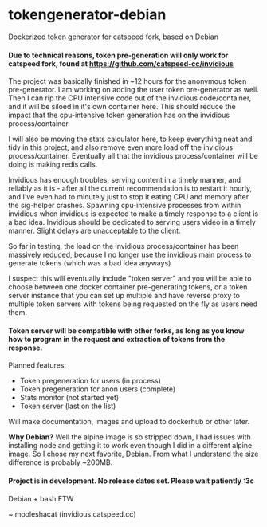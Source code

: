 # tokengenerator-debian

Dockerized token generator for catspeed fork, based on Debian

#### Due to technical reasons, token pre-generation will only work for catspeed fork, found at https://github.com/catspeed-cc/invidious

The project was basically finished in ~12 hours for the anonymous token pre-generator. I am working on adding the user token pre-generator as well. Then I can rip the CPU intensive code out of the invidious code/container, and it will be siloed in it's own container here. This should reduce the impact that the cpu-intensive token generation has on the invidious process/container.

I will also be moving the stats calculator here, to keep everything neat and tidy in this project, and also remove even more load off the invidious process/container. Eventually all that the invidious process/container will be doing is making redis calls.

Invidious has enough troubles, serving content in a timely manner, and reliably as it is - after all the current recommendation is to restart it hourly, and I've even had to minutely just to stop it eating CPU and memory after the sig-helper crashes. Spawning cpu-intensive processes from within invidious when invidious is expected to make a timely response to a client is a bad idea. Invidious should be dedicated to serving users video in a timely manner. Slight delays are unacceptable to the client.

So far in testing, the load on the invidious process/container has been massively reduced, because I no longer use the invidious main process to generate tokens (which was a bad idea anyways)

I suspect this will eventually include "token server" and you will be able to choose between one docker container pre-generating tokens, or a token server instance that you can set up multiple and have reverse proxy to multiple token servers with tokens being requested on the fly as users need them.

#### Token server will be compatible with other forks, as long as you know how to program in the request and extraction of tokens from the response.

Planned features:
- Token pregeneration for users (in process)
- Token pregeneration for anon users (complete)
- Stats monitor (not started yet)
- Token server (last on the list)

Will make documentation, images and upload to dockerhub or other later.

**Why Debian?** Well the alpine image is so stripped down, I had issues with installing node and getting it to work even though I did in a different alpine image. So I chose my next favorite, Debian. From what I understand the size difference is probably ~200MB.

#### Project is in development. No release dates set. Please wait patiently :3c

Debian + bash FTW

~ mooleshacat (invidious.catspeed.cc)